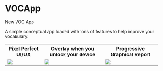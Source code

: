 # VOCApp
New VOC App

A simple conceptual app loaded with tons of features to help improve your vocabulary.

<table>
<tr>
<th>
Pixel Perfect UI/UX
</th>
<th>
Overlay when you unlock your device
</th>
<th>
Progressive Graphical Report
</th>
</tr>
<tr>
<td>
<img src="https://github.com/smshubhankar1950/GREApp/blob/dynamic/mobile-1.png?raw=true">
</td>
<td>
<img src="https://github.com/smshubhankar1950/GREApp/blob/dynamic/mobile-2.png?raw=true">
</td>
<td>
<img src="https://github.com/smshubhankar1950/GREApp/blob/dynamic/mobile-3.png?raw=true">
</td>
</tr>
</table>
